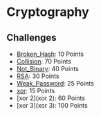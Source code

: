 # Cryptography

## Challenges
 - [Broken_Hash](Broken_Hash): 10 Points
 - [Collision](Collision): 70 Points
 - [Not_Binary](Not_Binary): 40 Points
 - [RSA](RSA): 30 Points
 - [Weak_Password](Weak_Password): 25 Points
 - [xor](xor): 15 Points
 - [xor 2](xor 2): 60 Points
 - [xor 3](xor 3): 100 Points
